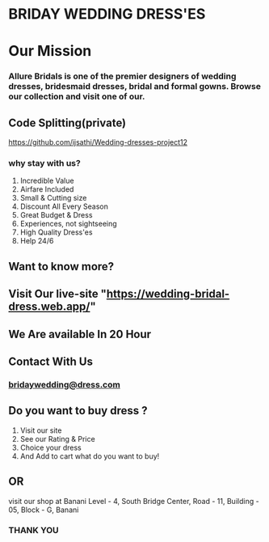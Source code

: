 # BRIDAY WEDDING DRESS'ES

# Our Mission
### Allure Bridals is one of the premier designers of wedding dresses, bridesmaid dresses, bridal and formal gowns. Browse our collection and visit one of our.

## Code Splitting(private)
https://github.com/ijsathi/Wedding-dresses-project12

### why stay with us?
1. Incredible Value
2. Airfare Included
3. Small & Cutting size
4. Discount All Every Season
5. Great Budget & Dress
6. Experiences, not sightseeing
7. High Quality Dress'es
8. Help 24/6
## Want to know more?
## Visit Our live-site "https://wedding-bridal-dress.web.app/"
## We Are available In 20 Hour
## Contact With Us 
### bridaywedding@dress.com
## Do you want to buy dress ? 
 1. Visit our site 
 2. See our Rating & Price
 3. Choice your dress
 3. And Add to cart what do you want to buy!
## OR 
visit our shop at Banani Level - 4, South Bridge Center,
Road - 11, Building - 05, Block - G, Banani

### THANK YOU
